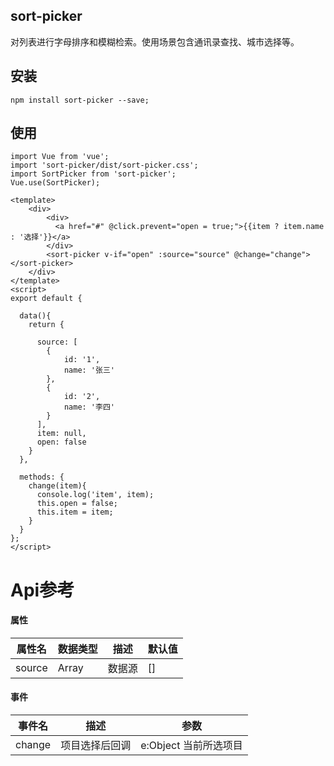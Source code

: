 ## sort-picker
对列表进行字母排序和模糊检索。使用场景包含通讯录查找、城市选择等。
## 安装
```
npm install sort-picker --save;
```

## 使用
```
import Vue from 'vue';
import 'sort-picker/dist/sort-picker.css';
import SortPicker from 'sort-picker';
Vue.use(SortPicker);
```

```
<template>
    <div>
        <div>
          <a href="#" @click.prevent="open = true;">{{item ? item.name : '选择'}}</a>
        </div>
        <sort-picker v-if="open" :source="source" @change="change"></sort-picker>
    </div>	
</template>
<script>
export default {
 
  data(){
    return {
      
      source: [
        {
            id: '1',
            name: '张三'
        },
        {
            id: '2',
            name: '李四'
        }
      ],
      item: null,
      open: false
    }
  },
	
  methods: {
    change(item){
      console.log('item', item);
      this.open = false;
      this.item = item;
    }
  }
};
</script>

```

# Api参考

#### 属性
|  属性名 |数据类型   |描述   |默认值   |
| ------------ | ------------ | ------------ | ------------ |
|source   |  Array  |   数据源 |  []  |


#### 事件
|  事件名 | 描述   |  参数|
| ------------ | ------------ | ------------ |
|change   | 项目选择后回调  | e:Object 当前所选项目  |

